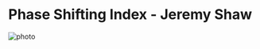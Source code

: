 # Phase Shifting Index - Jeremy Shaw

![photo](https://github.com/TerryLTY/H24_V11_inspirations_LU/assets/143763387/3db4085a-1522-4ec5-8256-f2ea3b688e72)
